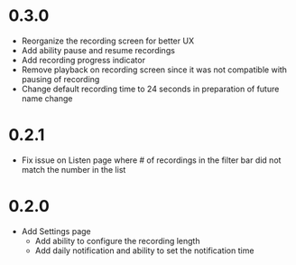 # 0.3.0
- Reorganize the recording screen for better UX
- Add ability pause and resume recordings
- Add recording progress indicator
- Remove playback on recording screen since it was not compatible with pausing of recording
- Change default recording time to 24 seconds in preparation of future name change

# 0.2.1
- Fix issue on Listen page where # of recordings in the filter bar did not match the number in the 
list

# 0.2.0
- Add Settings page
    - Add ability to configure the recording length
    - Add daily notification and ability to set the notification time